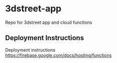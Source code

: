 # 3dstreet-app
Repo for 3dstreet app and cloud functions

## Deployment Instructions
Deployment instructions https://firebase.google.com/docs/hosting/functions